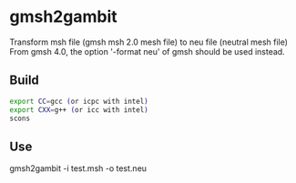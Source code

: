 gmsh2gambit
===========

Transform msh file (gmsh msh 2.0 mesh file) to neu file (neutral mesh file)
From gmsh 4.0, the option '-format neu' of gmsh should be used instead.

Build
-----

```bash
export CC=gcc (or icpc with intel)
export CXX=g++ (or icc with intel)
scons
```

Use
---

gmsh2gambit -i test.msh -o test.neu

